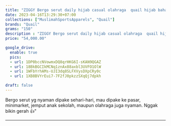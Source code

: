 ```yaml
---
title: "ZIGGY Bergo serut daily hijab casual olahraga  quail hijab bahan jersey"
date: 2023-04-16T13:29:30+07:00
collections: ["MuslimahSportsApparels", "Quail"]
brands: "Quail"
grams: "150"
description : "ZIGGY Bergo serut daily hijab casual olahraga  quail hijab bahan jersey"
price: "54,000.00"

google_drive:
  enable: true
  pics:
  - url: 1DP0bccNVowmxDQ8qrHKG6I-sKAN9QGAZ
  - url: 18BkBGCIkMCNq1znAx88axbl3UVFO1OlW
  - url: 1WFbYrhAMs-UJI3dq8SLFXVysDXpCRy0c
  - url: 1XB8BVYrEui7-7F2fJ0pkzzSXqQj7dpkh

draft: false
---
```


Bergo serut yg nyaman dipake sehari-hari, mau dipake ke pasar, minimarket, jemput anak sekolah, maupun olahraga juga nyaman. Nggak bikin gerah 👍"

-----------    
 
